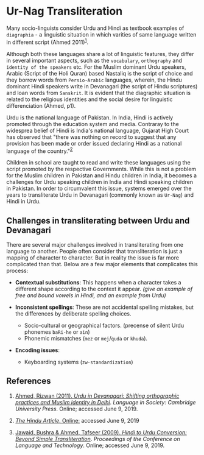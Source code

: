 # Ur-Nag Transliteration

Many socio-linguists consider Urdu and Hindi as textbook examples of `diagraphia` - a linguistic situation in which varities of same language written in different script (Ahmed 2011)<sup>[1](#urdu-in-deva)</sup>.

Although both these languages share a lot of linguistic features, they differ in several important aspects, such as the `vocabulary`, `orthography` and `identity of the speakers` etc. For the Muslim dominant Urdu speakers, Arabic (Script of the Holi Quran) based Nastaliq is the script of choice and they borrow words from `Persio-Arabic` languages, wherein, the Hindu dominant Hindi speakers write in Devanagari (the script of Hindu scriptures) and loan words from `Sanskrit`. It is evident that the diagraphic situation is related to the religious identities and the social desire for linguistic differenciation (Ahmed, p1).

Urdu is the national language of Pakistan. In India, Hindi is actively promoted through the education system and media. Contraray to the widesprea belief of Hindi is India's national language, Gujarat High Court has observed that "there was nothing on record to suggest that any provision has been made or order issued declaring Hindi as a national language of the country."<sup>[2](#hindi-no-national-language)</sup>

Children in school are taught to read and write these languages using the script promoted by the respective Governments. While this is not a problem for the Muslim children in Pakistan and Hindu children in India, it becomes a challenges for Urdu speaking children in India and Hindi speaking children in Pakistan. In order to circumvalent this issue, systems emerged over the years to transliterate Urdu in Devanagari (commonly known as `Ur-Nag`) and Hindi in Urdu.

## Challenges in transliterating between Urdu and Devanagari
There are several major challenges involved in transliterating from one language to another. People often consider that transliteration is just a mapping of character to character. But in reality the issue is far more complicated than that. Below are a few major elements that complicates this process:

  * **Contextual substitutions**: This happens when a character takes a different shape according to the context it appear. 
    *(give an example of free and bound vowels in Hindi, and an example from Urdu)*

  * **Inconsistent spellings**: These are not accidental spelling mistakes, but the differences by deliberate spelling choices.
    * Socio-cultural or geographical factors. (precense of silent Urdu phonemes `baRi-he` or `ain`)
    * Phonemic mismatches (`mez` or `mej`/`quda` or `khuda`).
  * **Encoding issues**:
    * Keyboarding systems (`zw-standardization`)


## References

1. <a name="#urdu-in-deva"></a> [Ahmed, Rizwan (2011). _Urdu in Devanagari: Shifting orthographic practices and Muslim identity in Delhi_](https://www.jstor.org/stable/23011824?read-now=1&seq=1#page_scan_tab_contents). _Language in Society: Cambridge University Press_. Online; accessed June 9, 2019.

2. <a name="#hindi-no-national-language"></a> [_The Hindu Article_. Online:](https://www.thehindu.com/news/national/Hindi-not-a-national-language-Court/article16839525.ece) accessed June 9, 2019

3. <a name="hindi-to-urdu"></a>[Jawaid, Bushra & Ahmed, Tafseer (2009). _Hindi to Urdu Conversion: Beyond Simple Transliteration_](http://www.cle.org.pk/clt09/download/Papers/Paper4.pdf). _Proceedings of the Conference on Language and Technology_. Online; accessed June 9, 2019.